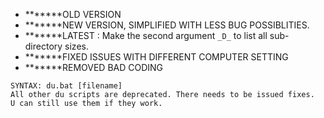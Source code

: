 - *******OLD VERSION</br>
- *******NEW VERSION, SIMPLIFIED WITH LESS BUG POSSIBLITIES.</br>
- *******LATEST : Make the second argument ```_D_``` to list all sub-directory sizes.    
- *******FIXED ISSUES WITH DIFFERENT COMPUTER SETTING  </b>   
- *******REMOVED BAD CODING  </b>


```
SYNTAX: du.bat [filename]
All other du scripts are deprecated. There needs to be issued fixes.
U can still use them if they work.
```

